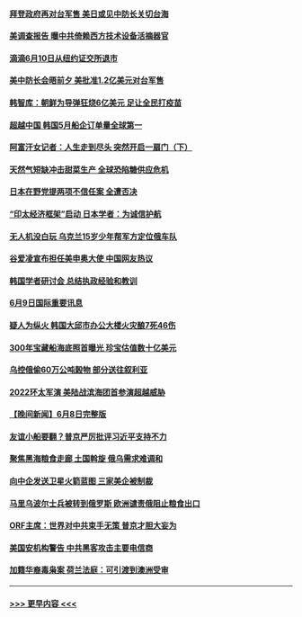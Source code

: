 #### [拜登政府再对台军售 美日或见中防长关切台海](../pages/prog202/a103451460.md?t=06100301) 
#### [美调查报告 曝中共倚赖西方技术设备活摘器官](../pages/prog202/a103451441.md?t=06100301) 
#### [滴滴6月10日从纽约证交所退市](../pages/prog202/a103451348.md?t=06100301) 
#### [美中防长会晤前夕 美批准1.2亿美元对台军售](../pages/prog202/a103451320.md?t=06100301) 
#### [韩智库：朝鲜为导弹狂烧6亿美元 足让全民打疫苗](../pages/prog202/a103451249.md?t=06100301) 
#### [超越中国 韩国5月船企订单量全球第一](../pages/prog202/a103451151.md?t=06100301) 
#### [阿富汗女记者：人生走到尽头 突然开启一扇门（下）](../pages/prog202/a103447645.md?t=06100301) 
#### [天然气短缺冲击甜菜生产 全球恐陷糖供应危机](../pages/prog202/a103451120.md?t=06100301) 
#### [日本在野党提两项不信任案 全遭否决](../pages/prog202/a103451203.md?t=06100301) 
#### [“印太经济框架”启动 日本学者：为诚信护航](../pages/prog202/a103451134.md?t=06100301) 
#### [无人机没白玩 乌克兰15岁少年帮军方定位俄车队](../pages/prog202/a103451145.md?t=06100301) 
#### [谷爱凌宣布担任美申奥大使 中国网友热议](../pages/prog202/a103451141.md?t=06100301) 
#### [韩国学者研讨会 总结执政经验和教训](../pages/prog202/a103451125.md?t=06100301) 
#### [6月9日国际重要讯息](../pages/prog202/a103451117.md?t=06100301) 
#### [疑人为纵火 韩国大邱市办公大楼火灾酿7死46伤](../pages/prog202/a103451064.md?t=06100301) 
#### [300年宝藏船海底照首曝光 珍宝估值数十亿美元](../pages/prog202/a103451065.md?t=06100301) 
#### [乌控俄偷60万公吨榖物 部分送往叙利亚](../pages/prog202/a103450946.md?t=06100301) 
#### [2022环太军演 美陆战滨海团首参演超越威胁](../pages/prog202/a103450831.md?t=06100301) 
#### [【晚间新闻】6月8日完整版](../pages/prog202/a103450810.md?t=06100301) 
#### [友谊小船要翻？普京严厉批评习近平支持不力](../pages/prog202/a103450704.md?t=06100301) 
#### [聚焦黑海粮食走廊 土国斡旋 俄乌需求难调和](../pages/prog202/a103450686.md?t=06100301) 
#### [向中企发送卫星火箭蓝图 三家美企被制裁](../pages/prog202/a103450607.md?t=06100301) 
#### [马里乌波尔士兵被转到俄罗斯 欧洲谴责俄阻止粮食出口](../pages/prog202/a103450483.md?t=06100301) 
#### [ORF主席：世界对中共束手无策 普京才胆大妄为](../pages/prog202/a103450499.md?t=06100301) 
#### [美国安机构警告 中共黑客攻击主要电信商](../pages/prog202/a103450362.md?t=06100301) 
#### [加籍华裔毒枭案 荷兰法庭：可引渡到澳洲受审](../pages/prog202/a103450467.md?t=06100301) 

----
#### [ >>> 更早内容 <<< ](../indexes/prog202-earlier.md)
